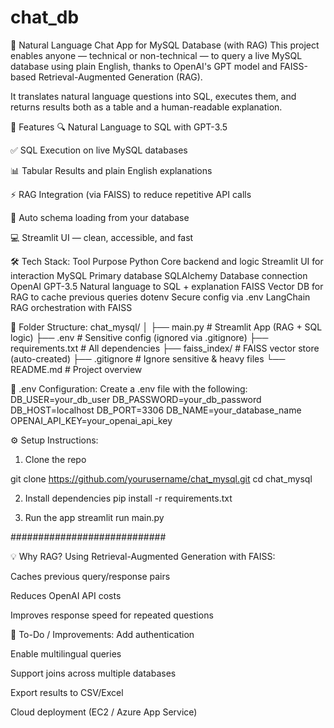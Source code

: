 # chat_db

💬 Natural Language Chat App for MySQL Database (with RAG)
This project enables anyone — technical or non-technical — to query a live MySQL database using plain English, thanks to OpenAI's GPT model and FAISS-based Retrieval-Augmented Generation (RAG).

It translates natural language questions into SQL, executes them, and returns results both as a table and a human-readable explanation.

🚀 Features
🔍 Natural Language to SQL with GPT-3.5

✅ SQL Execution on live MySQL databases

📊 Tabular Results and plain English explanations

⚡ RAG Integration (via FAISS) to reduce repetitive API calls

🧠 Auto schema loading from your database

💻 Streamlit UI — clean, accessible, and fast


🛠️ Tech Stack:
Tool	Purpose
Python	Core backend and logic
Streamlit	UI for interaction
MySQL	Primary database
SQLAlchemy	Database connection
OpenAI GPT-3.5	Natural language to SQL + explanation
FAISS	Vector DB for RAG to cache previous queries
dotenv	Secure config via .env
LangChain	RAG orchestration with FAISS


📁 Folder Structure:
chat_mysql/
│
├── main.py               # Streamlit App (RAG + SQL logic)
├── .env                  # Sensitive config (ignored via .gitignore)
├── requirements.txt      # All dependencies
├── faiss_index/          # FAISS vector store (auto-created)
├── .gitignore            # Ignore sensitive & heavy files
└── README.md             # Project overview


🔐 .env Configuration:
Create a .env file with the following:
DB_USER=your_db_user
DB_PASSWORD=your_db_password
DB_HOST=localhost
DB_PORT=3306
DB_NAME=your_database_name
OPENAI_API_KEY=your_openai_api_key


⚙️ Setup Instructions:
1. Clone the repo

git clone https://github.com/yourusername/chat_mysql.git
cd chat_mysql

2. Install dependencies
pip install -r requirements.txt

3. Run the app
streamlit run main.py

############################

💡 Why RAG?
Using Retrieval-Augmented Generation with FAISS:

Caches previous query/response pairs

Reduces OpenAI API costs

Improves response speed for repeated questions


📌 To-Do / Improvements:
Add authentication

Enable multilingual queries

Support joins across multiple databases

Export results to CSV/Excel

Cloud deployment (EC2 / Azure App Service)